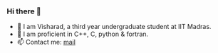 ### Hi there 👋

- 🌱 I am Visharad, a third year undergraduate student at IIT Madras.
- 👯 I am proficient in C++, C, python & fortran.
- 📫 Contact me: [mail](visharadborsutkar777@gmail.com)
